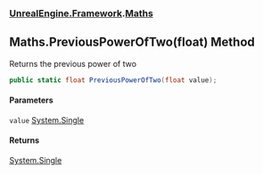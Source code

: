 ### [UnrealEngine.Framework](./UnrealEngine-Framework.md 'UnrealEngine.Framework').[Maths](./UnrealEngine-Framework-Maths.md 'UnrealEngine.Framework.Maths')
## Maths.PreviousPowerOfTwo(float) Method
Returns the previous power of two  
```csharp
public static float PreviousPowerOfTwo(float value);
```
#### Parameters
<a name='UnrealEngine-Framework-Maths-PreviousPowerOfTwo(float)-value'></a>
`value` [System.Single](https://docs.microsoft.com/en-us/dotnet/api/System.Single 'System.Single')  
  
#### Returns
[System.Single](https://docs.microsoft.com/en-us/dotnet/api/System.Single 'System.Single')  
